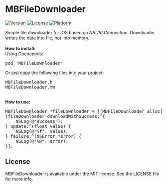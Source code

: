 # MBFileDownloader

[![Version](https://img.shields.io/cocoapods/v/MBFileDownloader.svg?style=flat)](http://cocoadocs.org/docsets/MBFileDownloader)
[![License](https://img.shields.io/cocoapods/l/MBFileDownloader.svg?style=flat)](http://cocoadocs.org/docsets/MBFileDownloader)
[![Platform](https://img.shields.io/cocoapods/p/MBFileDownloader.svg?style=flat)](http://cocoadocs.org/docsets/MBFileDownloader)

Simple file downloader for iOS based on <i>NSURLConnection</i>.
Downloader writes the data into file, not into memory.
<br>
<br>
<b>How to install:</b><br>
Using Cocoapods:
<pre>
pod 'MBFileDownloader'
</pre>
Or just copy the following files into your project:
<pre>
MBFileDownloader.h
MBFileDownloader.mm
</pre>
<br>
<b>How to use:</b>
<pre>
MBFileDownloader *fileDownloader = [[MBFileDownloader alloc] initWithURL:url toFilePath:filePath];
[fileDownloader downloadWithSuccess:^{
    NSLog(@"success");
} update:^(float value) {
    NSLog(@"%f", value);
} failure:^(NSError *error) {
    NSLog(@"%@", error);
}];
</pre>

## License

MBFileDownloader is available under the MIT license. See the LICENSE file for more info.
